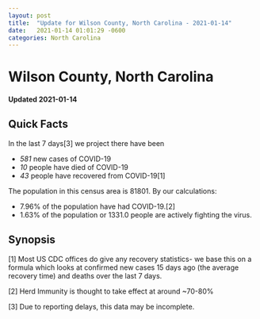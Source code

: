 ```yaml
---
layout: post
title:  "Update for Wilson County, North Carolina - 2021-01-14"
date:   2021-01-14 01:01:29 -0600
categories: North Carolina
---
```


# Wilson County, North Carolina
#### Updated 2021-01-14

## Quick Facts

In the last 7 days[3] we project there have been
- *581* new cases of COVID-19
- *10* people have died of COVID-19
- *43* people have recovered from COVID-19[1]

The population in this census area is 81801. By our calculations:
- 7.96% of the population have had COVID-19.[2]
- 1.63% of the population or 1331.0 people are actively fighting the virus.

## Synopsis




[1] Most US CDC offices do give any recovery statistics- we base this on a formula which looks at confirmed new cases
15 days ago (the average recovery time) and deaths over the last 7 days.

[2] Herd Immunity is thought to take effect at around ~70-80%

[3] Due to reporting delays, this data may be incomplete.
 
    